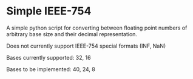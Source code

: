 # Simple IEEE-754

A simple python script for converting between floating point numbers of arbitrary base size and their decimal representation. 

Does not currently support IEEE-754 special formats (INF, NaN)

Bases currently supported: 32, 16

Bases to be implemented: 40, 24, 8
